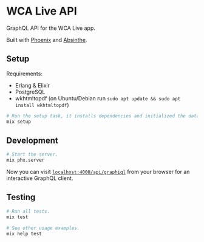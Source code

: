 # WCA Live API

GraphQL API for the WCA Live app.

Built with [Phoenix](https://www.phoenixframework.org/) and [Absinthe](https://absinthe-graphql.org/).

## Setup

Requirements:

- Erlang & Elixir
- PostgreSQL
- wkhtmltopdf (on Ubuntu/Debian run `sudo apt update && sudo apt install wkhtmltopdf`)

```sh
# Run the setup task, it installs dependencies and initialized the database.
mix setup
```

## Development

```sh
# Start the server.
mix phx.server
```

Now you can visit [`localhost:4000/api/graphiql`](http://localhost:4000/api/graphiql)
from your browser for an interactive GraphQL client.

## Testing

```sh
# Run all tests.
mix test

# See other usage examples.
mix help test
```
